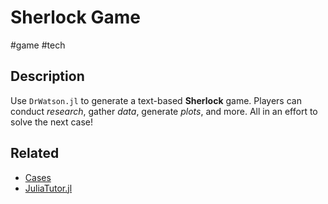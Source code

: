 # Sherlock Game

#game
#tech

## Description

Use `DrWatson.jl` to generate a text-based **Sherlock** game.
Players can conduct _research_, gather _data_, generate _plots_, and more.
All in an effort to solve the next case!

## Related

- [Cases](https://wikimili.com/en/List_of_time_and_places_in_cases_of_Sherlock_Holmes)
- [JuliaTutor.jl](https://github.com/caseykneale/JuliaTutor.jl)
